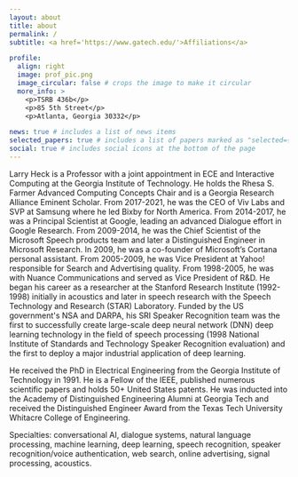 ```yaml
---
layout: about
title: about
permalink: /
subtitle: <a href='https://www.gatech.edu/'>Affiliations</a>

profile:
  align: right
  image: prof_pic.png
  image_circular: false # crops the image to make it circular
  more_info: >
    <p>TSRB 436b</p>
    <p>85 5th Street</p>
    <p>Atlanta, Georgia 30332</p>

news: true # includes a list of news items
selected_papers: true # includes a list of papers marked as "selected={true}"
social: true # includes social icons at the bottom of the page
---
```


Larry Heck is a Professor with a joint appointment in ECE and Interactive Computing at the Georgia Institute of Technology. He holds the Rhesa S. Farmer Advanced Computing Concepts Chair and is a Georgia Research Alliance Eminent Scholar. From 2017-2021, he was the CEO of Viv Labs and SVP at Samsung where he led Bixby for North America. From 2014-2017, he was a Principal Scientist at Google, leading an advanced Dialogue effort in Google Research. From 2009-­2014, he was the Chief Scientist of the Microsoft Speech products team and later a Distinguished Engineer in Microsoft Research. In 2009, he was a co-founder of Microsoft’s Cortana personal assistant. From 2005-2009, he was Vice President at Yahoo! responsible for Search and Advertising quality. From 1998-2005, he was with Nuance Communications and served as Vice President of R&D. He began his career as a researcher at the Stanford Research Institute (1992-1998) initially in acoustics and later in speech research with the Speech Technology and Research (STAR) Laboratory. Funded by the US government's NSA and DARPA, his SRI Speaker Recognition team was the first to successfully create large-scale deep neural network (DNN) deep learning technology in the field of speech processing (1998 National Institute of Standards and Technology Speaker Recognition evaluation) and the first to deploy a major industrial application of deep learning.

He received the PhD in Electrical Engineering from the Georgia Institute of Technology in 1991. He is a Fellow of the IEEE, published numerous scientific papers and holds 50+ United States patents. He was inducted into the Academy of Distinguished Engineering Alumni at Georgia Tech and received the Distinguished Engineer Award from the Texas Tech University Whitacre College of Engineering.

Specialties: conversational AI, dialogue systems, natural language processing, machine learning, deep learning, speech recognition, speaker recognition/voice authentication, web search, online advertising, signal processing, acoustics.

<!--Link to your favorite [subreddit](http://reddit.com). You can put a picture in, too. The code is already in, just name your picture `prof_pic.jpg` and put it in the `img/` folder.

Put your address / P.O. box / other info right below your picture. You can also disable any of these elements by editing `profile` property of the YAML header of your `_pages/about.md`. Edit `_bibliography/papers.bib` and Jekyll will render your [publications page](/al-folio/publications/) automatically.

Link to your social media connections, too. This theme is set up to use [Font Awesome icons](https://fontawesome.com/) and [Academicons](https://jpswalsh.github.io/academicons/), like the ones below. Add your Facebook, Twitter, LinkedIn, Google Scholar, or just disable all of them.  -->

